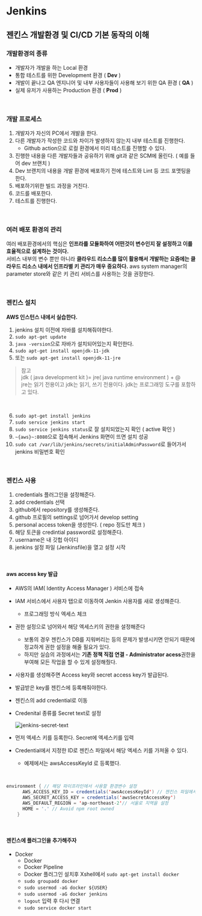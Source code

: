 # Jenkins
## 젠킨스 개발환경 및 CI/CD 기본 동작의 이해
### 개발환경의 종류
- 개발자가 개발을 하는 Local 환경
- 통합 테스트를 위한 Development 환경 ( **Dev** )
- 개발이 끝나고 QA 엔지니어 및 내부 사용자들이 사용해 보기 위한 QA 환경 ( **QA** )
- 실제 유저가 사용하는 Production 환경 ( **Prod** )

<br>

### 개발 프로세스
1. 개발자가 자신의 PC에서 개발을 한다.
2. 다른 개발자가 작성한 코드와 차이가 발생하지 않는지 내부 테스트를 진행한다.
   - Github action으로 로컬 환경에서 미리 테스트를 진행할 수 있다.
3. 진행한 내용을 다른 개발자들과 공유하기 위해 git과 같은 SCM에 올린다. ( 예를 들어 dev 브랜치 )
4. Dev 브랜치의 내용을 개발 환경에 배포하기 전에 테스트와 Lint 등 코드 포맷팅을 한다.
5. 배포하기위한 빌드 과정을 거친다.
6. 코드를 배포한다.
7. 테스트를 진행한다.

<br>

### 여러 배포 환경의 관리
여러 배포환경에서의 핵심은 **인프라를 모듈화하여 어떤것이 변수인지 잘 설정하고 이를 효율적으로 설계하는 것이다.** <br>
서비스 내부의 변수 뿐만 아니라 **클라우드 리소스를 많이 활용해서 개발하는 요즘에는 클라우드 리소스 내에서 인프라별 키 관리가 매우 중요하다.** aws system manager의 parameter store와 같은 키 관리 서비스를 사용하는 것을 권장한다.

<br>

### 젠킨스 설치
**AWS 인스턴스 내에서 실습한다.**
1. jenkins 설치 이전에 자바를 설치해줘야한다.
2. `sudo apt-get update`
3. `java -version`으로 자바가 설치되어있는지 확인한다.
4. `sudo apt-get install openjdk-11-jdk`
5. 또는 `sudo apt-get install openjdk-11-jre`

> 참고 <br>
> jdk ( java development kit )= jre( java runtime environment ) + @ <br>
> jre는 읽기 전용이고 jdk는 읽기, 쓰기 전용이다. jdk는 프로그래밍 도구를 포함하고 있다.

<br>

6. `sudo apt-get install jenkins`
7. `sudo service jenkins start`
8. `sudo service jenkins status`로 잘 설치되었는지 확인 ( active 확인 )
9. `~{aws}~:8080`으로 접속해서 Jenkins 화면이 뜨면 설치 성공
10. `sudo cat /var/lib/jenkins/secrets/initialAdminPassword`로 들어가서 jenkins 비밀번호 확인

<br>

### 젠킨스 사용
1. credentials 플러그인을 설정해준다.
2. add credentials 선택
3. github에서 repository를 생성해준다.
4. github 프로필의 settings로 넘어가서 develop setting
5. personal access token을 생성한다. ( repo 정도만 체크 )
6. 해당 토큰을 credintial password로 설정해준다.
7. username은 내 깃헙 아이디
8. jenkins 설정 파일 (Jenkinsfile)을 열고 설정 시작


<br>

#### aws access key 발급
- AWS의 IAM( Identity Access Manager ) 서비스에 접속
- IAM 서비스에서 사용자 탭으로 이동하여 Jenkin 사용자를 새로 생성해준다.
  - 프로그래밍 방식 엑세스 체크
- 권한 설정으로 넘어와서 해당 엑세스키의 권한을 설정해준다
  - 보통의 경우 젠킨스가 DB를 지워버리는 등의 문제가 발생시키면 안되기 때문에 정교하게 권한 설정을 해줄 필요가 있다.
  - 하지만 실습의 과정에서는 **기존 정책 직접 연결 - Administrator acess**권한을 부여해 모든 작업을 할 수 있게 설정해줬다.
- 사용자를 생성해주면 Access key와 secret access key가 발급된다.
- 발급받은 key를 젠킨스에 등록해줘야한다.
- 젠킨스의 add credential로 이동
- Credenital 종류를 Secret text로 설정

   ![jenkins-secret-text](../img/jenkins-secret-text.png)

- 먼저 엑세스 키를 등록한다. Secret에 엑세스키를 입력
- Credential에서 지정한 ID로 젠킨스 파일에서 해당 엑세스 키를 가져올 수 있다.
  - 예제에서는 awsAccessKeyId 로 등록했다.



<br>

```java
environment { // 해당 파이프라인에서 사용할 환경변수 설정
      AWS_ACCESS_KEY_ID = credentials('awsAccessKeyId') // 젠킨스 파일에서 aws 명령어를 사용하기 위한 설정
      AWS_SECRET_ACCESS_KEY = credentials('awsSecretAccessKey')
      AWS_DEFAULT_REGION = 'ap-northeast-2'// 서울로 지역을 설정
      HOME = '.' // Avoid npm root owned
    }
```

<br>

#### 젠킨스에 플러그인을 추가해주자
- Docker
  - Docker
  - Docker Pipeline
  - Docker 플러그인 설치후 Xshell에서 `sudo apt-get install docker`
  - `sudo groupadd docker`
  - `sudo usermod -aG docker ${USER}`
  - `sudo usermod -aG docker jenkins`
  - `logout` 입력 후 다시 연결
  - `sudo service docker start`
